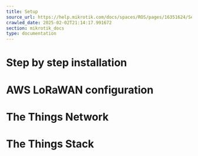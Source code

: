 ```yaml
---
title: Setup
source_url: https://help.mikrotik.com/docs/spaces/ROS/pages/16351624/Setup,
crawled_date: 2025-02-02T21:14:17.991672
section: mikrotik_docs
type: documentation
---
```


# Step by step installation
# AWS LoRaWAN configuration
# The Things Network
# The Things Stack